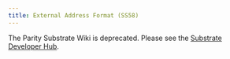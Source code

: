 ```yaml
---
title: External Address Format (SS58)
---
```


The Parity Substrate Wiki is deprecated. Please see the [Substrate Developer Hub](https://substrate.dev/).

<!-- Need content for this. -->